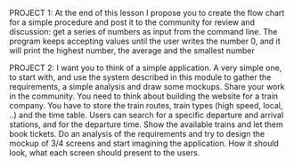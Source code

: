 PROJECT 1: At the end of this lesson I propose you to create the flow chart for a simple procedure and post it to the community for review and discussion: get a series of numbers as input from the command line. The program keeps accepting values until the user writes the number 0, and it will print the highest number, the average and the smallest number

PROJECT 2: I want you to think of a simple application. A very simple one, to start with, and use the system described in this module to gather the requirements, a simple analysis and draw some mockups. Share your work in the community. You need to think about building the website for a train company. You have to store the train routes, train types (high speed, local, ..) and the time table. Users can search for a specific departure and arrival stations, and for the departure time. Show the available trains and let them book tickets. Do an analysis of the requirements and try to design the mockup of 3/4 screens and start imagining the application. How it should look, what each screen should present to the users.